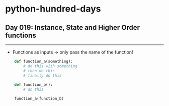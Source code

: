 # python-hundred-days

## Day 019: Instance, State and Higher Order functions

---
- Functions as inputs $\to$ only pass the name of the function!

```python
    def function_a(something):
        # do this with something
        # then do this
        # finally do this
    
    def function_b():
        # do this

    function_a(function_b)
```

